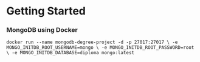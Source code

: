 # Getting Started

### MongoDB using Docker
`docker run --name mongodb-degree-project -d -p 27017:27017 \
-e MONGO_INITDB_ROOT_USERNAME=mongo \
-e MONGO_INITDB_ROOT_PASSWORD=root \
-e MONGO_INITDB_DATABASE=diploma
mongo:latest
`